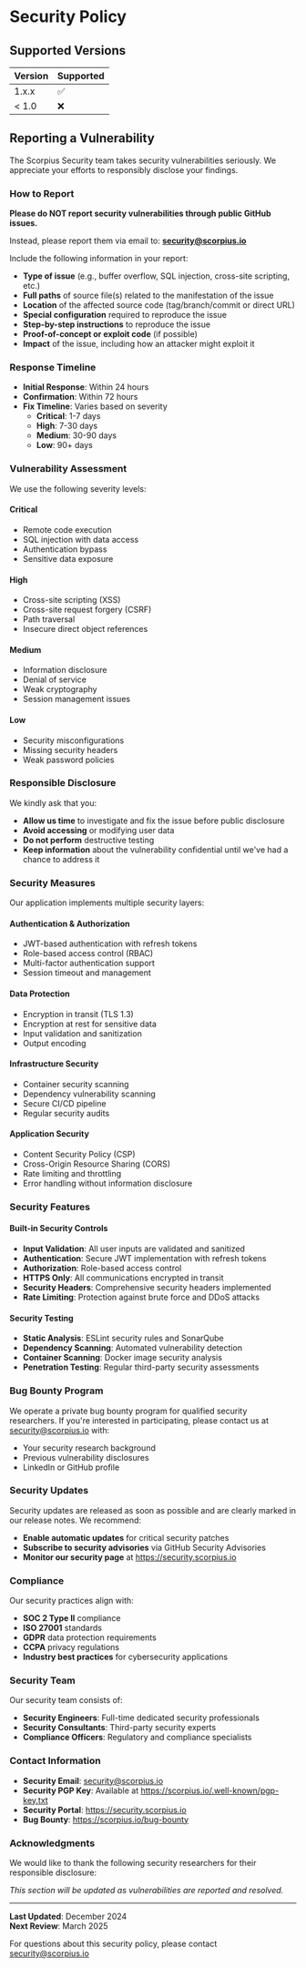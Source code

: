 # Security Policy

## Supported Versions

| Version | Supported          |
| ------- | ------------------ |
| 1.x.x   | :white_check_mark: |
| < 1.0   | :x:                |

## Reporting a Vulnerability

The Scorpius Security team takes security vulnerabilities seriously. We appreciate your efforts to responsibly disclose your findings.

### How to Report

**Please do NOT report security vulnerabilities through public GitHub issues.**

Instead, please report them via email to: **security@scorpius.io**

Include the following information in your report:

- **Type of issue** (e.g., buffer overflow, SQL injection, cross-site scripting, etc.)
- **Full paths** of source file(s) related to the manifestation of the issue
- **Location** of the affected source code (tag/branch/commit or direct URL)
- **Special configuration** required to reproduce the issue
- **Step-by-step instructions** to reproduce the issue
- **Proof-of-concept or exploit code** (if possible)
- **Impact** of the issue, including how an attacker might exploit it

### Response Timeline

- **Initial Response**: Within 24 hours
- **Confirmation**: Within 72 hours
- **Fix Timeline**: Varies based on severity
  - **Critical**: 1-7 days
  - **High**: 7-30 days
  - **Medium**: 30-90 days
  - **Low**: 90+ days

### Vulnerability Assessment

We use the following severity levels:

#### Critical

- Remote code execution
- SQL injection with data access
- Authentication bypass
- Sensitive data exposure

#### High

- Cross-site scripting (XSS)
- Cross-site request forgery (CSRF)
- Path traversal
- Insecure direct object references

#### Medium

- Information disclosure
- Denial of service
- Weak cryptography
- Session management issues

#### Low

- Security misconfigurations
- Missing security headers
- Weak password policies

### Responsible Disclosure

We kindly ask that you:

- **Allow us time** to investigate and fix the issue before public disclosure
- **Avoid accessing** or modifying user data
- **Do not perform** destructive testing
- **Keep information** about the vulnerability confidential until we've had a chance to address it

### Security Measures

Our application implements multiple security layers:

#### Authentication & Authorization

- JWT-based authentication with refresh tokens
- Role-based access control (RBAC)
- Multi-factor authentication support
- Session timeout and management

#### Data Protection

- Encryption in transit (TLS 1.3)
- Encryption at rest for sensitive data
- Input validation and sanitization
- Output encoding

#### Infrastructure Security

- Container security scanning
- Dependency vulnerability scanning
- Secure CI/CD pipeline
- Regular security audits

#### Application Security

- Content Security Policy (CSP)
- Cross-Origin Resource Sharing (CORS)
- Rate limiting and throttling
- Error handling without information disclosure

### Security Features

#### Built-in Security Controls

- **Input Validation**: All user inputs are validated and sanitized
- **Authentication**: Secure JWT implementation with refresh tokens
- **Authorization**: Role-based access control
- **HTTPS Only**: All communications encrypted in transit
- **Security Headers**: Comprehensive security headers implemented
- **Rate Limiting**: Protection against brute force and DDoS attacks

#### Security Testing

- **Static Analysis**: ESLint security rules and SonarQube
- **Dependency Scanning**: Automated vulnerability detection
- **Container Scanning**: Docker image security analysis
- **Penetration Testing**: Regular third-party security assessments

### Bug Bounty Program

We operate a private bug bounty program for qualified security researchers. If you're interested in participating, please contact us at security@scorpius.io with:

- Your security research background
- Previous vulnerability disclosures
- LinkedIn or GitHub profile

### Security Updates

Security updates are released as soon as possible and are clearly marked in our release notes. We recommend:

- **Enable automatic updates** for critical security patches
- **Subscribe to security advisories** via GitHub Security Advisories
- **Monitor our security page** at https://security.scorpius.io

### Compliance

Our security practices align with:

- **SOC 2 Type II** compliance
- **ISO 27001** standards
- **GDPR** data protection requirements
- **CCPA** privacy regulations
- **Industry best practices** for cybersecurity applications

### Security Team

Our security team consists of:

- **Security Engineers**: Full-time dedicated security professionals
- **Security Consultants**: Third-party security experts
- **Compliance Officers**: Regulatory and compliance specialists

### Contact Information

- **Security Email**: security@scorpius.io
- **Security PGP Key**: Available at https://scorpius.io/.well-known/pgp-key.txt
- **Security Portal**: https://security.scorpius.io
- **Bug Bounty**: https://scorpius.io/bug-bounty

### Acknowledgments

We would like to thank the following security researchers for their responsible disclosure:

_This section will be updated as vulnerabilities are reported and resolved._

---

**Last Updated**: December 2024  
**Next Review**: March 2025

For questions about this security policy, please contact security@scorpius.io
